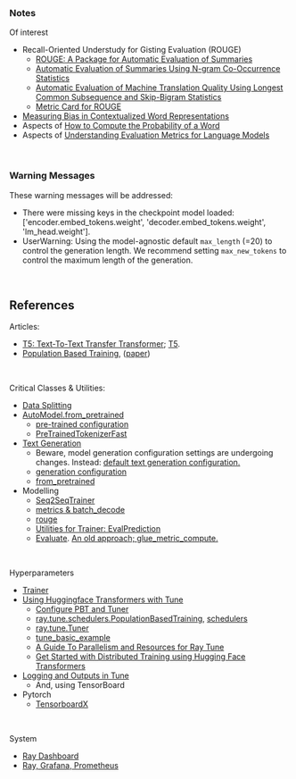<br>

### Notes

Of interest

* Recall-Oriented Understudy for Gisting Evaluation (ROUGE)
  * [ROUGE: A Package for Automatic Evaluation of Summaries](https://aclanthology.org/W04-1013.pdf)
  * [Automatic Evaluation of Summaries Using N-gram Co-Occurrence Statistics](https://aclanthology.org/N03-1020.pdf)
  * [Automatic Evaluation of Machine Translation Quality Using Longest Common Subsequence and Skip-Bigram Statistics](https://aclanthology.org/P04-1077.pdf)
  * [Metric Card for ROUGE](https://huggingface.co/spaces/evaluate-metric/rouge)
* [Measuring Bias in Contextualized Word Representations](https://arxiv.org/pdf/1906.07337)
* Aspects of [How to Compute the Probability of a Word](https://arxiv.org/pdf/2406.14561)
* Aspects of [Understanding Evaluation Metrics for Language Models](https://thegradient.pub/understanding-evaluation-metrics-for-language-models/)

<br>

### Warning Messages

These warning messages will be addressed:

* There were missing keys in the checkpoint model loaded: ['encoder.embed_tokens.weight', 'decoder.embed_tokens.weight', 'lm_head.weight'].
* UserWarning: Using the model-agnostic default `max_length` (=20) to control the generation length. We recommend setting `max_new_tokens` to control the maximum length of the generation.

<br>

## References

Articles:

* [T5: Text-To-Text Transfer Transformer](https://huggingface.co/docs/transformers/tasks/summarization); [T5](https://huggingface.co/google-t5).
* [Population Based Training](https://deepmind.google/discover/blog/population-based-training-of-neural-networks/), ([paper](https://arxiv.org/abs/1711.09846))

<br>

Critical Classes & Utilities:

* [Data Splitting](https://huggingface.co/docs/datasets/v2.20.0/en/package_reference/main_classes#datasets.Dataset.train_test_split)
* [AutoModel.from_pretrained](https://huggingface.co/docs/transformers/v4.42.0/en/model_doc/auto#transformers.AutoModel.from_pretrained)
  * [pre-trained configuration](https://huggingface.co/docs/transformers/v4.42.0/en/main_classes/configuration#transformers.PretrainedConfig)
  * [PreTrainedTokenizerFast](https://huggingface.co/docs/transformers/v4.42.0/en/main_classes/tokenizer#transformers.PreTrainedTokenizerFast)
* [Text Generation](https://huggingface.co/docs/transformers/main_classes/text_generation)
  * Beware, model generation configuration settings are undergoing changes.  Instead: [default text generation configuration.](https://huggingface.co/docs/transformers/generation_strategies#default-text-generation-configuration)
  * [generation configuration](https://huggingface.co/docs/transformers/v4.42.0/en/main_classes/text_generation#transformers.GenerationConfig)
  * [from_pretrained](https://huggingface.co/docs/transformers/v4.42.0/en/main_classes/text_generation#transformers.GenerationConfig.from_pretrained)
* Modelling
  * [Seq2SeqTrainer](https://huggingface.co/docs/transformers/v4.42.0/en/main_classes/trainer#transformers.Seq2SeqTrainer)
  * [metrics & batch_decode](https://huggingface.co/docs/transformers/main_classes/tokenizer#transformers.PreTrainedTokenizer.batch_decode)
  * [rouge](https://huggingface.co/spaces/evaluate-metric/rouge)
  * [Utilities for Trainer: EvalPrediction](https://huggingface.co/docs/transformers/v4.42.0/en/internal/trainer_utils#transformers.EvalPrediction)
  * [Evaluate](https://huggingface.co/docs/evaluate/index).  [An old approach; glue_metric_compute.](https://colab.research.google.com/github/huggingface/blog/blob/master/notebooks/trainer/01_text_classification.ipynb)

<br>

Hyperparameters

* [Trainer](https://huggingface.co/docs/transformers/main_classes/trainer)
* [Using Huggingface Transformers with Tune](https://docs.ray.io/en/latest/tune/examples/pbt_transformers.html)
  * [Configure PBT and Tuner](https://docs.ray.io/en/latest/tune/examples/pbt_visualization/pbt_visualization.html?_gl=1*13cvafe*_ga*MTY2MzU4MzU2OC4xNzIzNjU3NDI2*_up*MQ..*_ga_0LCWHW1N3S*MTcyMzY1NzQyNi4xLjAuMTcyMzY1NzQyNi4wLjAuMA..#configure-pbt-and-tuner)
  * [ray.tune.schedulers.PopulationBasedTraining](https://docs.ray.io/en/latest/tune/api/doc/ray.tune.schedulers.PopulationBasedTraining.html), [schedulers](https://docs.ray.io/en/latest/tune/api/schedulers.html)
  * [ray.tune.Tuner](https://docs.ray.io/en/latest/tune/api/doc/ray.tune.Tuner.html)
  * [tune_basic_example](https://docs.ray.io/en/latest/tune/examples/includes/tune_basic_example.html)
  * [A Guide To Parallelism and Resources for Ray Tune](https://docs.ray.io/en/latest/tune/tutorials/tune-resources.html)
  * [Get Started with Distributed Training using Hugging Face Transformers](https://docs.ray.io/en/latest/train/getting-started-transformers.html)
* [Logging and Outputs in Tune](https://docs.ray.io/en/latest/tune/tutorials/tune-output.html)
  * And, using TensorBoard
* Pytorch
  * [TensorboardX](https://tensorboardx.readthedocs.io/en/latest/tutorial.html#what-is-tensorboard-x)

<br>

System

* [Ray Dashboard](https://docs.ray.io/en/latest/ray-observability/getting-started.html)
* [Ray, Grafana, Prometheus](https://docs.ray.io/en/latest/cluster/configure-manage-dashboard.html#embed-grafana-visualizations-into-ray-dashboard)

<br>
<br>

<br>
<br>

<br>
<br>

<br>
<br>
